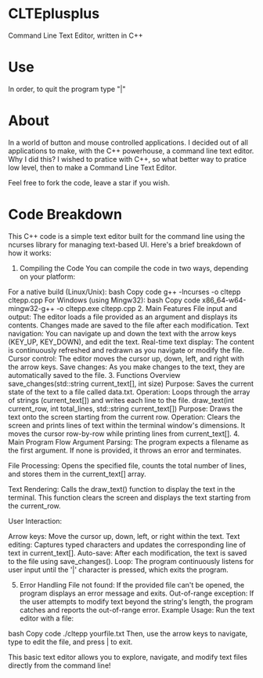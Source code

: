 # CLTEplusplus
  Command Line Text Editor, written in C++

# Use
  In order, to quit the program type "|"


# About
  In a world of button and mouse controlled applications.
  I decided out of all applications to make, with the C++ powerhouse,
  a command line text editor. Why I did this? I wished to pratice
  with C++, so what better way to pratice low level, then to make a
  Command Line Text Editor.

  Feel free to fork the code, leave a star if you wish.

# Code Breakdown
This C++ code is a simple text editor built for the command line using the ncurses library for managing text-based UI. Here's a brief breakdown of how it works:

1. Compiling the Code
You can compile the code in two ways, depending on your platform:

For a native build (Linux/Unix):
bash
Copy code
g++ -lncurses -o cltepp cltepp.cpp
For Windows (using Mingw32):
bash
Copy code
x86_64-w64-mingw32-g++ -o cltepp.exe cltepp.cpp
2. Main Features
File input and output: The editor loads a file provided as an argument and displays its contents. Changes made are saved to the file after each modification.
Text navigation: You can navigate up and down the text with the arrow keys (KEY_UP, KEY_DOWN), and edit the text.
Real-time text display: The content is continuously refreshed and redrawn as you navigate or modify the file.
Cursor control: The editor moves the cursor up, down, left, and right with the arrow keys.
Save changes: As you make changes to the text, they are automatically saved to the file.
3. Functions Overview
save_changes(std::string current_text[], int size)
Purpose: Saves the current state of the text to a file called data.txt.
Operation: Loops through the array of strings (current_text[]) and writes each line to the file.
draw_text(int current_row, int total_lines, std::string current_text[])
Purpose: Draws the text onto the screen starting from the current row.
Operation: Clears the screen and prints lines of text within the terminal window's dimensions. It moves the cursor row-by-row while printing lines from current_text[].
4. Main Program Flow
Argument Parsing: The program expects a filename as the first argument. If none is provided, it throws an error and terminates.

File Processing: Opens the specified file, counts the total number of lines, and stores them in the current_text[] array.

Text Rendering: Calls the draw_text() function to display the text in the terminal. This function clears the screen and displays the text starting from the current_row.

User Interaction:

Arrow keys: Move the cursor up, down, left, or right within the text.
Text editing: Captures typed characters and updates the corresponding line of text in current_text[].
Auto-save: After each modification, the text is saved to the file using save_changes().
Loop: The program continuously listens for user input until the '|' character is pressed, which exits the program.

5. Error Handling
File not found: If the provided file can't be opened, the program displays an error message and exits.
Out-of-range exception: If the user attempts to modify text beyond the string's length, the program catches and reports the out-of-range error.
Example Usage:
Run the text editor with a file:

bash
Copy code
./cltepp yourfile.txt
Then, use the arrow keys to navigate, type to edit the file, and press | to exit.

This basic text editor allows you to explore, navigate, and modify text files directly from the command line!
